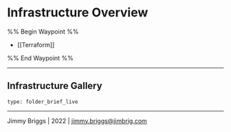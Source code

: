 # Infrastructure Overview

%% Begin Waypoint %%
- [[Terraform]]

%% End Waypoint %%

---

## Infrastructure Gallery

````ccard
type: folder_brief_live
````

---

Jimmy Briggs | 2022 | <jimmy.briggs@jimbrig.com>
